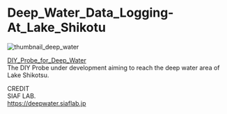 # Deep_Water_Data_Logging-At_Lake_Shikotu
<img src="https://github.com/siaflab/Deep_Water_Data_Logging-Lake_Shikotu/blob/main/thumbnail_deep_water.png" alt="thumbnail_deep_water" title="thumbnail_deep_water">  
  
[DIY_Probe_for_Deep_Water](https://github.com/siaflab/Deep_Water_Data_Logging_At_Lake_Shikotu/tree/main/DIY_Probe_for_Deep_Water)  
The DIY Probe under development aiming to reach the deep water area of Lake Shikotsu.  
  
CREDIT  
SIAF LAB.  
https://deepwater.siaflab.jp
